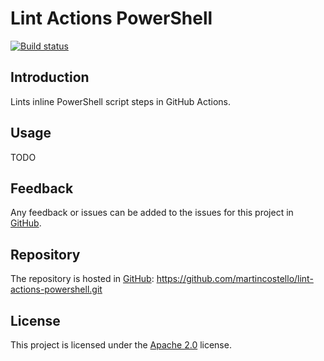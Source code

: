# Lint Actions PowerShell

[![Build status][build-badge]][build-status]

<!--
[![codecov][coverage-badge]][coverage-report]
[![OpenSSF Scorecard][scorecard-badge]][scorecard-report]
-->

## Introduction

Lints inline PowerShell script steps in GitHub Actions.

## Usage

TODO

## Feedback

Any feedback or issues can be added to the issues for this project in [GitHub][issues].

## Repository

The repository is hosted in [GitHub][repo]: <https://github.com/martincostello/lint-actions-powershell.git>

## License

This project is licensed under the [Apache 2.0][license] license.

[build-badge]: https://github.com/martincostello/lint-actions-powershell/actions/workflows/lint.yml/badge.svg?branch=main&event=push
[build-status]: https://github.com/martincostello/lint-actions-powershell/actions?query=workflow%3Alint+branch%3Amain+event%3Apush "Continuous Integration for this project"
<!--
[coverage-badge]: https://codecov.io/gh/martincostello/lint-actions-powershell/branch/main/graph/badge.svg
[coverage-report]: https://codecov.io/gh/martincostello/lint-actions-powershell "Code coverage report for this project"
-->
[issues]: https://github.com/martincostello/lint-actions-powershell/issues "Issues for this project on GitHub.com"
[license]: https://www.apache.org/licenses/LICENSE-2.0.txt "The Apache 2.0 license"
[repo]: https://github.com/martincostello/lint-actions-powershell "This project on GitHub.com"
<!--
[scorecard-badge]: https://api.securityscorecards.dev/projects/github.com/martincostello/lint-actions-powershell/badge
[scorecard-report]: https://securityscorecards.dev/viewer/?uri=github.com/martincostello/lint-actions-powershell "OpenSSF Scorecard for this project"
-->
